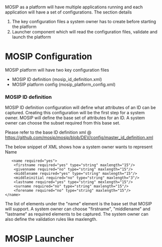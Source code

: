 MOSIP as a platform will have multiple applications running and each application will have a set of configurations. The section details 
1. The key configuration files a system owner has to create before starting the platform
2. Launcher component which will read the configuration files, validate and launch the platform

# MOSIP Configuration
MOSIP platform will have two key configuration files
- MOSIP ID definition (mosip_id_definition.xml)
- MOSIP platform config (mosip_platform_config.xml)

### MOSIP ID definition
MOSIP ID definition configuration will define what attributes of an ID can be captured. Creating this configuration will be the first step for a system owner.
MOSIP will define the base set of attributes for an ID. A system owner can choose the subset required from this base set.

Please refer to the base ID definition xml @ https://github.com/mosip/mosip/blob/DEV/config/master_id_definition.xml

The below snippet of XML shows how a system owner wants to represent Name

       <name required="yes">
		<firstname required="yes" type="string" maxlength="15"/>
		<givenname required="no" type="string" maxlength="15"/>
		<middlename required="yes" type="string" maxlength="15"/>
		<middleinitial required="no" type="string" maxlength="3"/>
		<lastname required="yes" type="string" mexlength="15"/>		
		<surname required="no" type="string" maxlength="15"/>
		<forename required="no" type="string" maxlength="15"/>
	</name>

The list of elements under the "name" element is the base set that MOSIP will support. A system owner can choose "firstname", "middlename" and "lastname" as required elements to be captured. The system owner can also define the validation rules like maxlength.


# MOSIP Launcher
<TBD>

